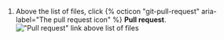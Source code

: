1. Above the list of files, click {% octicon "git-pull-request" aria-label="The pull request icon" %} **Pull request**.
   !["Pull request" link above list of files](/assets/images/help/pull_requests/pull-request-start-review-button.png)
